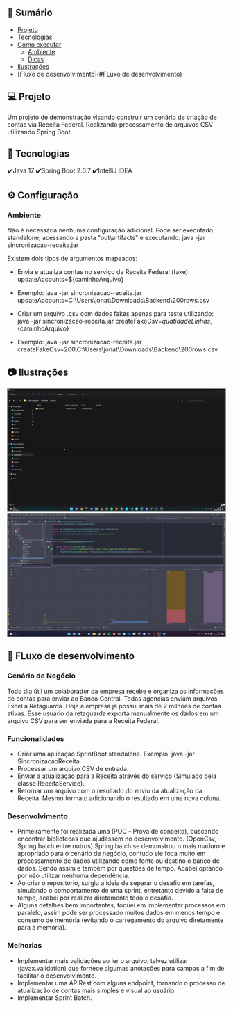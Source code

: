 ## 📙 Sumário
- [Projeto](#projeto)
- [Tecnologias](#tecnologias)
- [Como executar](#configuração)
    - [Ambiente](#ambiente)
    - [Dicas](#dicas)
- [Ilustrações](#ilustrações)
- [Fluxo de desenvolvimento](#FLuxo de desenvolvimento)

## 💻 Projeto
Um projeto de demonstração visando construir um cenário de criação de contas via Receita Federal. Realizando processamento de arquivos CSV utilizando Spring Boot.

## 🚀 Tecnologias
✔️Java 17
✔️Spring Boot 2.6.7
✔️IntelliJ IDEA

## ⚙ Configuração

### Ambiente
Não é necessária nenhuma configuração adicional.
Pode ser executado standalone, acessando a pasta "out\artifacts" e executando: java -jar sincronizacao-receita.jar <args>

Existem dois tipos de argumentos mapeados:
- Envia e atualiza contas no serviço da Receita Federal (fake): updateAccounts=${caminhoArquivo}
- Exemplo: java -jar sincronizacao-receita.jar updateAccounts=C:\Users\jonat\Downloads\Backend\200rows.csv


- Criar um arquivo .csv com dados fakes apenas para teste utilizando: java -jar sincronizacao-receita.jar createFakeCsv=${quatidadeLinhas},${caminhoArquivo}
- Exemplo: java -jar sincronizacao-receita.jar createFakeCsv=200,C:\Users\jonat\Downloads\Backend\200rows.csv

## 📷 Ilustrações
![ilustration](src/main/resources/info/ilustration.gif)
![memory](src/main/resources/info/memory100000rows.jpg)

## 👷 FLuxo de desenvolvimento

### Cenário de Negócio
Todo dia útil um colaborador da empresa recebe e organiza as informações de contas para enviar ao Banco Central.
Todas agencias enviam arquivos Excel à Retaguarda. Hoje a empresa já possui mais de 2 milhões de contas ativas.
Esse usuário da retaguarda exporta manualmente os dados em um arquivo CSV para ser enviada para a Receita Federal.

### Funcionalidades
- Criar uma aplicação SprintBoot standalone. Exemplo: java -jar SincronizacaoReceita <input-file>
- Processar um arquivo CSV de entrada.
- Enviar a atualização para a Receita através do serviço (Simulado pela classe ReceitaService).
- Retornar um arquivo com o resultado do envio da atualização da Receita. Mesmo formato adicionando o resultado em uma
   nova coluna.

### Desenvolvimento
- Primeiramente foi realizada uma (POC - Prova de conceito), buscando  encontrar bibliotecas que ajudassem no desenvolvimento.
(OpenCsv, Spring batch entre outros) Spring batch se demonstrou o mais maduro e apropriado para o cenário de negócio, 
contudo ele foca muito em processamento de dados utilizando como fonte ou destino o banco de dados. Sendo assim e também por questões de tempo. 
Acabei optando por não utilizar nenhuma dependência.
- Ao criar o repositório, surgiu a ideia de separar o desafio em tarefas, simulando o comportamento de uma sprint, 
entretanto devido a falta de tempo, acabei por realizar diretamente todo o desafio.
- Alguns detalhes bem importantes, foquei em implementar processos em paralelo, assim pode ser processado muitos dados em menos tempo e
consumo de memória (evitando o carregamento do arquivo diretamente para a memória).


### Melhorias
- Implementar mais validações ao ler o arquivo, talvez utilizar (javax.validation) que fornece algumas anotações para campos a fim de facilitar o desenvolvimento.
- Implementar uma APIRest com alguns endpoint, tornando o processo de atualização de contas mais simples e visual ao usuário.
- Implementar Sprint Batch.